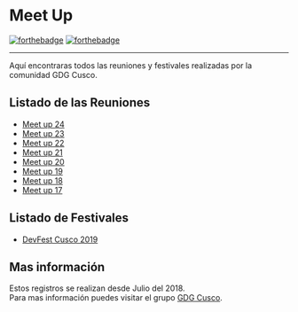 # Meet Up
[![forthebadge](https://forthebadge.com/images/badges/built-by-developers.svg)](https://forthebadge.com) [![forthebadge](https://forthebadge.com/images/badges/makes-people-smile.svg)](https://forthebadge.com) 
______
Aquí encontraras todos las reuniones y festivales realizadas por la comunidad GDG Cusco.

## Listado de las Reuniones
 - [Meet up 24](https://github.com/GDG-Cusco/MeetUp/tree/master/Meetup-24)
 - [Meet up 23](https://github.com/GDG-Cusco/MeetUp/tree/master/Meetup-23)
 - [Meet up 22](https://github.com/GDG-Cusco/MeetUp/tree/master/Meetup-22)
 - [Meet up 21](https://github.com/GDG-Cusco/MeetUp/tree/master/Meetup-21)
 - [Meet up 20](https://github.com/GDG-Cusco/MeetUp/tree/master/Meetup-20)
 - [Meet up 19](https://github.com/GDG-Cusco/MeetUp/tree/master/Meetup-19)
 - [Meet up 18](https://github.com/GDG-Cusco/Meettup/tree/master/Meetup-18)
 - [Meet up 17](https://github.com/GDG-Cusco/Meettup/tree/master/Meetup-17)

## Listado de Festivales
 - [DevFest Cusco 2019](https://github.com/GDG-Cusco/MeetUp/tree/master/Devfest-cusco-2019)
 
## Mas información
Estos registros se realizan desde Julio del 2018. </br>
Para mas información puedes visitar el grupo [GDG Cusco](https://www.facebook.com/gdgcusco).

